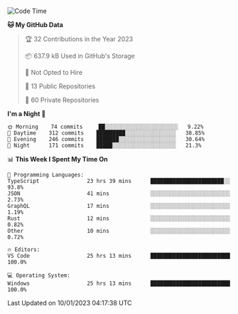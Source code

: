 <!--START_SECTION:waka-->
![Code Time](http://img.shields.io/badge/Code%20Time-3%2C478%20hrs%2017%20mins-blue)

**🐱 My GitHub Data** 

> 🏆 32 Contributions in the Year 2023
 > 
> 📦 637.9 kB Used in GitHub's Storage 
 > 
> 🚫 Not Opted to Hire
 > 
> 📜 13 Public Repositories 
 > 
> 🔑 60 Private Repositories  
 > 
**I'm a Night 🦉** 

```text
🌞 Morning    74 commits     ██░░░░░░░░░░░░░░░░░░░░░░░   9.22% 
🌆 Daytime    312 commits    █████████░░░░░░░░░░░░░░░░   38.85% 
🌃 Evening    246 commits    ███████░░░░░░░░░░░░░░░░░░   30.64% 
🌙 Night      171 commits    █████░░░░░░░░░░░░░░░░░░░░   21.3%

```


📊 **This Week I Spent My Time On** 

```text
💬 Programming Languages: 
TypeScript               23 hrs 39 mins      ███████████████████████░░   93.8% 
JSON                     41 mins             ░░░░░░░░░░░░░░░░░░░░░░░░░   2.73% 
GraphQL                  17 mins             ░░░░░░░░░░░░░░░░░░░░░░░░░   1.19% 
Rust                     12 mins             ░░░░░░░░░░░░░░░░░░░░░░░░░   0.82% 
Other                    10 mins             ░░░░░░░░░░░░░░░░░░░░░░░░░   0.72%

🔥 Editors: 
VS Code                  25 hrs 13 mins      █████████████████████████   100.0%

💻 Operating System: 
Windows                  25 hrs 13 mins      █████████████████████████   100.0%

```


 Last Updated on 10/01/2023 04:17:38 UTC
<!--END_SECTION:waka-->

